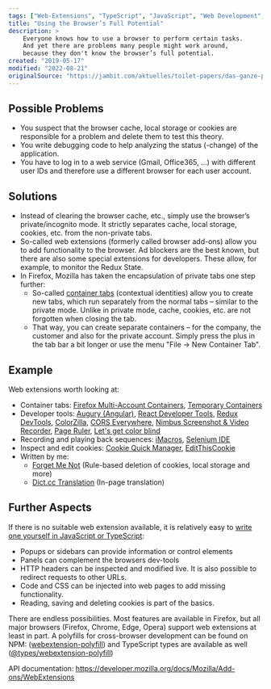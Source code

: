 ```yaml
---
tags: ["Web-Extensions", "TypeScript", "JavaScript", "Web Development", "Toilet Paper"]
title: "Using the Browser’s Full Potential"
description: >
    Everyone knows how to use a browser to perform certain tasks.
    And yet there are problems many people might work around,
    because they don't know the browser’s full potential.
created: "2019-05-17"
modified: "2022-08-21"
originalSource: "https://jambit.com/aktuelles/toilet-papers/das-ganze-potential-des-browsers-nutzen/"
---
```


## Possible Problems

-   You suspect that the browser cache, local storage or cookies are responsible for a problem and delete them to test this theory.
-   You write debugging code to help analyzing the status (-change) of the application.
-   You have to log in to a web service (Gmail, Office365, ...) with different user IDs and therefore use a different browser for each user account.

## Solutions

-   Instead of clearing the browser cache, etc., simply use the browser’s private/incognito mode. It strictly separates cache, local storage, cookies, etc. from the non-private tabs.
-   So-called web extensions (formerly called browser add-ons) allow you to add functionality to the browser. Ad blockers are the best known, but there are also some special extensions for developers. These allow, for example, to monitor the Redux State.
-   In Firefox, Mozilla has taken the encapsulation of private tabs one step further:
    -   So-called [container tabs](https://support.mozilla.org/kb/containers) (contextual identities) allow you to create new tabs, which run separately from the normal tabs – similar to the private mode. Unlike in private mode, cache, cookies, etc. are not forgotten when closing the tab.
    -   That way, you can create separate containers – for the company, the customer and also for the private account. Simply press the plus in the tab bar a bit longer or use the menu "File -> New Container Tab".

## Example

Web extensions worth looking at:

-   Container tabs: [Firefox Multi-Account Containers](https://addons.mozilla.org/firefox/addon/multi-account-containers), [Temporary Containers](https://addons.mozilla.org/firefox/addon/temporary-containers/)
-   Developer tools: [Augury (Angular)](https://addons.mozilla.org/firefox/addon/angular-augury), [React Developer Tools](https://addons.mozilla.org/firefox/addon/react-devtools/), [Redux DevTools](https://addons.mozilla.org/firefox/addon/reduxdevtools/), [ColorZilla](https://addons.mozilla.org/firefox/addon/colorzilla/), [CORS Everywhere](https://addons.mozilla.org/firefox/addon/cors-everywhere/), [Nimbus Screenshot & Video Recorder](https://chrome.google.com/webstore/detail/nimbus-screenshot-screen/bpconcjcammlapcogcnnelfmaeghhagj), [Page Ruler](https://chrome.google.com/webstore/detail/page-ruler/emliamioobfffbgcfdchabfibonehkme), [Let's get color blind](https://addons.mozilla.org/firefox/addon/let-s-get-color-blind/)
-   Recording and playing back sequences: [iMacros](https://addons.mozilla.org/firefox/addon/imacros-for-firefox), [Selenium IDE](https://addons.mozilla.org/firefox/addon/selenium-ide)
-   Inspect and edit cookies: [Cookie Quick Manager](https://addons.mozilla.org/firefox/addon/cookie-quick-manager/), [EditThisCookie](https://chrome.google.com/webstore/detail/editthiscookie/fngmhnnpilhplaeedifhccceomclgfbg)
-   Written by me:
    -   [Forget Me Not](https://addons.mozilla.org/en-US/firefox/addon/forget_me_not/) (Rule-based deletion of cookies, local storage and more)
    -   [Dict.cc Translation](https://addons.mozilla.org/firefox/addon/dictcc-translation/) (In-page translation)

## Further Aspects

If there is no suitable web extension available, it is relatively easy to [write one yourself in JavaScript or TypeScript](https://jambit.com/en/latest-info/news/why-jambit-softwaredeveloper-develops-browser-add-ons/):

-   Popups or sidebars can provide information or control elements
-   Panels can complement the browsers dev-tools
-   HTTP headers can be inspected and modified live. It is also possible to redirect requests to other URLs.
-   Code and CSS can be injected into web pages to add missing functionality.
-   Reading, saving and deleting cookies is part of the basics.

There are endless possibilities. Most features are available in Firefox, but all major browsers (Firefox, Chrome, Edge, Opera) support web extensions at least in part. A polyfills for cross-browser development can be found on NPM: ([webextension-polyfill](https://www.npmjs.com/package/webextension-polyfill)) and TypeScript types are available as well ([@types/webextension-polyfill](https://github.com/Lusito/webextension-polyfill-ts))

API documentation: https://developer.mozilla.org/docs/Mozilla/Add-ons/WebExtensions

